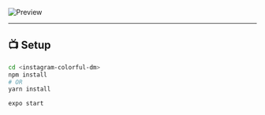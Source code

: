 ![Preview](https://media.giphy.com/media/pDyqNwweixP6kQxmyu/giphy.gif)

<hr />

## :tv: Setup

```bash
cd <instagram-colorful-dm>
npm install
# OR
yarn install

expo start
```